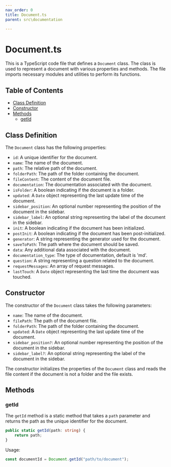 ```yaml
---
nav_order: 0
title: Document.ts
parent: src\documentation

---
```


# Document.ts

This is a TypeScript code file that defines a `Document` class. The class is used to represent a document with various properties and methods. The file imports necessary modules and utilities to perform its functions.

## Table of Contents

- [Class Definition](#class-definition)
- [Constructor](#constructor)
- [Methods](#methods)
  - [getId](#getid)

## Class Definition

The `Document` class has the following properties:

- `id`: A unique identifier for the document.
- `name`: The name of the document.
- `path`: The relative path of the document.
- `folderPath`: The path of the folder containing the document.
- `fileContent`: The content of the document file.
- `documentation`: The documentation associated with the document.
- `isFolder`: A boolean indicating if the document is a folder.
- `updated`: A `Date` object representing the last update time of the document.
- `sidebar_position`: An optional number representing the position of the document in the sidebar.
- `sidebar_label`: An optional string representing the label of the document in the sidebar.
- `init`: A boolean indicating if the document has been initialized.
- `postInit`: A boolean indicating if the document has been post-initialized.
- `generator`: A string representing the generator used for the document.
- `saveToPath`: The path where the document should be saved.
- `data`: Any additional data associated with the document.
- `documentation_type`: The type of documentation, default is 'md'.
- `question`: A string representing a question related to the document.
- `requestMessages`: An array of request messages.
- `lastTouch`: A `Date` object representing the last time the document was touched.

## Constructor

The constructor of the `Document` class takes the following parameters:

- `name`: The name of the document.
- `filePath`: The path of the document file.
- `folderPath`: The path of the folder containing the document.
- `updated`: A `Date` object representing the last update time of the document.
- `sidebar_position?`: An optional number representing the position of the document in the sidebar.
- `sidebar_label?`: An optional string representing the label of the document in the sidebar.

The constructor initializes the properties of the `Document` class and reads the file content if the document is not a folder and the file exists.

## Methods

### getId

The `getId` method is a static method that takes a `path` parameter and returns the path as the unique identifier for the document.

```typescript
public static getId(path: string) {
    return path;
}
```

Usage:

```typescript
const documentId = Document.getId("path/to/document");
```